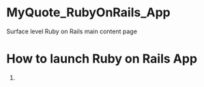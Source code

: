 # MyQuote_RubyOnRails_App
Surface level Ruby on Rails main content page

# How to launch Ruby on Rails App
1.
